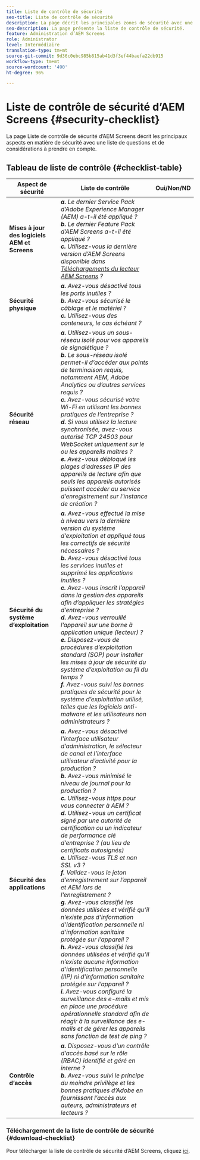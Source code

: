 ```yaml
---
title: Liste de contrôle de sécurité
seo-title: Liste de contrôle de sécurité
description: La page décrit les principales zones de sécurité avec une liste de questions et de considérations.
seo-description: La page présente la liste de contrôle de sécurité.
feature: Administration d’AEM Screens
role: Administrator
level: Intermédiaire
translation-type: tm+mt
source-git-commit: 9d36c0ebc985b815ab41d3f3ef44baefa22db915
workflow-type: tm+mt
source-wordcount: '490'
ht-degree: 96%

---
```



# Liste de contrôle de sécurité d’AEM Screens {#security-checklist}

La page Liste de contrôle de sécurité d’AEM Screens décrit les principaux aspects en matière de sécurité avec une liste de questions et de considérations à prendre en compte.

## Tableau de liste de contrôle {#checklist-table}

| **Aspect de sécurité** | **Liste de contrôle** | **Oui/Non/ND** |
|---|---|---|
| **Mises à jour des logiciels AEM et Screens** | ***a.*** *Le dernier Service Pack d’Adobe Experience Manager (AEM) a-t-il été appliqué ?* <br>***b.***  *Le dernier Feature Pack d’AEM Screens a-t-il été appliqué ?* <br>***c.*** *Utilisez-vous la dernière version d’AEM Screens disponible dans [Téléchargements du lecteur AEM Screens](https://download.macromedia.com/screens/) ?* |
| **Sécurité physique** | ***a.*** *Avez-vous désactivé tous les ports inutiles ?* <br>***b.***  *Avez-vous sécurisé le câblage et le matériel ?* <br>***c.*** *Utilisez-vous des conteneurs, le cas échéant ?* |
| **Sécurité réseau** | ***a.*** *Utilisez-vous un sous-réseau isolé pour vos appareils de signalétique ?* <br>***b.***  *Le sous-réseau isolé permet-il d’accéder aux points de terminaison requis, notamment AEM, Adobe Analytics ou d’autres services requis ?* <br>***c.*** *Avez-vous sécurisé votre Wi-Fi en utilisant les bonnes pratiques de l’entreprise ?* <br>***d.*** *Si vous utilisez la lecture synchronisée, avez-vous autorisé TCP 24503 pour WebSocket uniquement sur le ou les appareils maîtres ?* <br>***e.*** *Avez-vous débloqué les plages d’adresses IP des appareils de lecture afin que seuls les appareils autorisés puissent accéder au service d’enregistrement sur l’instance de création ?* |
| **Sécurité du système d’exploitation** | ***a.*** *Avez-vous effectué la mise à niveau vers la dernière version du système d’exploitation et appliqué tous les correctifs de sécurité nécessaires ?* <br>***b.*** *Avez-vous désactivé tous les services inutiles et supprimé les applications inutiles ?* <br>***c.*** *Avez-vous inscrit l’appareil dans la gestion des appareils afin d’appliquer les stratégies d’entreprise ?* <br>***d.*** *Avez-vous verrouillé l’appareil sur une borne à application unique (lecteur) ?* <br>***e.*** *Disposez-vous de procédures d’exploitation standard (SOP) pour installer les mises à jour de sécurité du système d’exploitation au fil du temps ?*<br>***f.*** *Avez-vous suivi les bonnes pratiques de sécurité pour le système d’exploitation utilisé, telles que les logiciels anti-malware et les utilisateurs non administrateurs ?* |
| **Sécurité des applications** | ***a.*** *Avez-vous désactivé l’interface utilisateur d’administration, le sélecteur de canal et l’interface utilisateur d’activité pour la production ?* <br>***b.*** *Avez-vous minimisé le niveau de journal pour la production ?* <br>***c.*** *Utilisez-vous https pour vous connecter à AEM ?* <br>***d.*** *Utilisez-vous un certificat signé par une autorité de certification ou un indicateur de performance clé d’entreprise ? (au lieu de certificats autosignés)*<br>***e.*** *Utilisez-vous TLS et non SSL v3 ?*<br>***f.*** *Validez-vous le jeton d’enregistrement sur l’appareil et AEM lors de l’enregistrement ?*<br> ***g.*** *Avez-vous classifié les données utilisées et vérifié qu’il n’existe pas d’information d’identification personnelle ni d’information sanitaire protégée sur l’appareil ?*<br> ***h.*** *Avez-vous classifié les données utilisées et vérifié qu’il n’existe aucune information d’identification personnelle (IIP) ni d’information sanitaire protégée sur l’appareil ?*<br> ***i.*** *Avez-vous configuré la surveillance des e-mails et mis en place une procédure opérationnelle standard afin de réagir à la surveillance des e-mails et de gérer les appareils sans fonction de test de ping ?* |
| **Contrôle d’accès** | ***a.*** *Disposez-vous d’un contrôle d’accès basé sur le rôle (RBAC) identifié et géré en interne ?* <br>***b.*** *Avez-vous suivi le principe du moindre privilège et les bonnes pratiques d’Adobe en fournissant l’accès aux auteurs, administrateurs et lecteurs ?* |

### Téléchargement de la liste de contrôle de sécurité {#download-checklist}

Pour télécharger la liste de contrôle de sécurité d’AEM Screens, cliquez [ici](/help/user-guide/assets/AEMScreens-SecurityChecklist.pdf).
